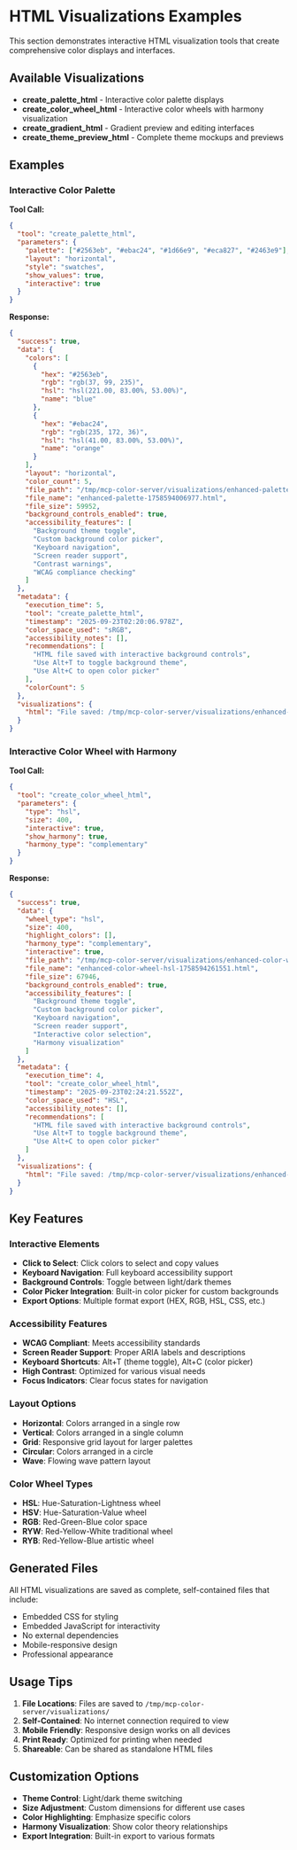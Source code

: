 # HTML Visualizations Examples

This section demonstrates interactive HTML visualization tools that create comprehensive color displays and interfaces.

## Available Visualizations

- **create_palette_html** - Interactive color palette displays
- **create_color_wheel_html** - Interactive color wheels with harmony visualization
- **create_gradient_html** - Gradient preview and editing interfaces
- **create_theme_preview_html** - Complete theme mockups and previews

## Examples

### Interactive Color Palette

**Tool Call:**

```json
{
  "tool": "create_palette_html",
  "parameters": {
    "palette": ["#2563eb", "#ebac24", "#1d66e9", "#eca827", "#2463e9"],
    "layout": "horizontal",
    "style": "swatches",
    "show_values": true,
    "interactive": true
  }
}
```

**Response:**

```json
{
  "success": true,
  "data": {
    "colors": [
      {
        "hex": "#2563eb",
        "rgb": "rgb(37, 99, 235)",
        "hsl": "hsl(221.00, 83.00%, 53.00%)",
        "name": "blue"
      },
      {
        "hex": "#ebac24",
        "rgb": "rgb(235, 172, 36)",
        "hsl": "hsl(41.00, 83.00%, 53.00%)",
        "name": "orange"
      }
    ],
    "layout": "horizontal",
    "color_count": 5,
    "file_path": "/tmp/mcp-color-server/visualizations/enhanced-palette-1758594006977.html",
    "file_name": "enhanced-palette-1758594006977.html",
    "file_size": 59952,
    "background_controls_enabled": true,
    "accessibility_features": [
      "Background theme toggle",
      "Custom background color picker",
      "Keyboard navigation",
      "Screen reader support",
      "Contrast warnings",
      "WCAG compliance checking"
    ]
  },
  "metadata": {
    "execution_time": 5,
    "tool": "create_palette_html",
    "timestamp": "2025-09-23T02:20:06.978Z",
    "color_space_used": "sRGB",
    "accessibility_notes": [],
    "recommendations": [
      "HTML file saved with interactive background controls",
      "Use Alt+T to toggle background theme",
      "Use Alt+C to open color picker"
    ],
    "colorCount": 5
  },
  "visualizations": {
    "html": "File saved: /tmp/mcp-color-server/visualizations/enhanced-palette-1758594006977.html"
  }
}
```

### Interactive Color Wheel with Harmony

**Tool Call:**

```json
{
  "tool": "create_color_wheel_html",
  "parameters": {
    "type": "hsl",
    "size": 400,
    "interactive": true,
    "show_harmony": true,
    "harmony_type": "complementary"
  }
}
```

**Response:**

```json
{
  "success": true,
  "data": {
    "wheel_type": "hsl",
    "size": 400,
    "highlight_colors": [],
    "harmony_type": "complementary",
    "interactive": true,
    "file_path": "/tmp/mcp-color-server/visualizations/enhanced-color-wheel-hsl-1758594261551.html",
    "file_name": "enhanced-color-wheel-hsl-1758594261551.html",
    "file_size": 67946,
    "background_controls_enabled": true,
    "accessibility_features": [
      "Background theme toggle",
      "Custom background color picker",
      "Keyboard navigation",
      "Screen reader support",
      "Interactive color selection",
      "Harmony visualization"
    ]
  },
  "metadata": {
    "execution_time": 4,
    "tool": "create_color_wheel_html",
    "timestamp": "2025-09-23T02:24:21.552Z",
    "color_space_used": "HSL",
    "accessibility_notes": [],
    "recommendations": [
      "HTML file saved with interactive background controls",
      "Use Alt+T to toggle background theme",
      "Use Alt+C to open color picker"
    ]
  },
  "visualizations": {
    "html": "File saved: /tmp/mcp-color-server/visualizations/enhanced-color-wheel-hsl-1758594261551.html"
  }
}
```

## Key Features

### Interactive Elements

- **Click to Select**: Click colors to select and copy values
- **Keyboard Navigation**: Full keyboard accessibility support
- **Background Controls**: Toggle between light/dark themes
- **Color Picker Integration**: Built-in color picker for custom backgrounds
- **Export Options**: Multiple format export (HEX, RGB, HSL, CSS, etc.)

### Accessibility Features

- **WCAG Compliant**: Meets accessibility standards
- **Screen Reader Support**: Proper ARIA labels and descriptions
- **Keyboard Shortcuts**: Alt+T (theme toggle), Alt+C (color picker)
- **High Contrast**: Optimized for various visual needs
- **Focus Indicators**: Clear focus states for navigation

### Layout Options

- **Horizontal**: Colors arranged in a single row
- **Vertical**: Colors arranged in a single column
- **Grid**: Responsive grid layout for larger palettes
- **Circular**: Colors arranged in a circle
- **Wave**: Flowing wave pattern layout

### Color Wheel Types

- **HSL**: Hue-Saturation-Lightness wheel
- **HSV**: Hue-Saturation-Value wheel
- **RGB**: Red-Green-Blue color space
- **RYW**: Red-Yellow-White traditional wheel
- **RYB**: Red-Yellow-Blue artistic wheel

## Generated Files

All HTML visualizations are saved as complete, self-contained files that include:

- Embedded CSS for styling
- Embedded JavaScript for interactivity
- No external dependencies
- Mobile-responsive design
- Professional appearance

## Usage Tips

1. **File Locations**: Files are saved to `/tmp/mcp-color-server/visualizations/`
2. **Self-Contained**: No internet connection required to view
3. **Mobile Friendly**: Responsive design works on all devices
4. **Print Ready**: Optimized for printing when needed
5. **Shareable**: Can be shared as standalone HTML files

## Customization Options

- **Theme Control**: Light/dark theme switching
- **Size Adjustment**: Custom dimensions for different use cases
- **Color Highlighting**: Emphasize specific colors
- **Harmony Visualization**: Show color theory relationships
- **Export Integration**: Built-in export to various formats
